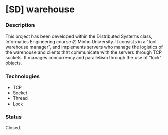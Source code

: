 # [SD] warehouse

### Description
This project has been developed within the Distributed Systems class, Informatics Engineering course @ Minho University. It consists in a "tool warehouse manager", and implements servers who manage the logistics of the warehouse and clients that communicate with the servers through TCP sockets. It manages concurrency and parallelism through the use of "lock" objects.  

### Technologies
* TCP
* Socket
* Thread
* Lock

### Status
Closed.
